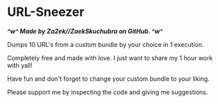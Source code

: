 # URL-Sneezer


***^w^ Made by Za2ek//ZaekSkuchubra on GitHub. ^w^***


Dumps 10 URL's from a custom bundle by your choice in 1 execution.

Completely free and made with love. I just want to share my 1 hour work with yall!

Have fun and don't forget to change your custom bundle to your liking. 

Please support me by inspecting the code and giving me suggestions.
